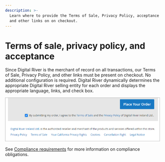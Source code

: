 ```yaml
---
description: >-
  Learn where to provide the Terms of Sale, Privacy Policy, acceptance check box
  and other links on on checkout.
---
```


# Terms of sale, privacy policy, and acceptance

Since Digital River is the merchant of record on all transactions, our Terms of Sale, Privacy Policy, and other links must be present on checkout. No additional configuration is required. Digital River dynamically determines the appropriate Digital River selling entity for each order and displays the appropriate language, links, and check box.

![](../.gitbook/assets/termsofsale.png)

See [Compliance requirements](https://docs.digitalriver.com/digital-river-api/payments/payment-integrations-1/digitalriver.js/reference/elements/compliance-elements) for more information on compliance obligations.
